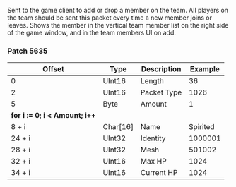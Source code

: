 Sent to the game client to add or drop a member on the team. All players on the team should be sent this packet every time a new member joins or leaves. Shows the member in the vertical team member list on the right side of the game window, and in the team members UI on add. 

### Patch 5635

| Offset | Type | Description | Example |
| -------- | -------- | -------- | -------- |
| 0 | UInt16 | Length | 36 |
| 2 | UInt16 | Packet Type | 1026 |
| 5 | Byte | Amount | 1 |
| **for i := 0; i < Amount; i++** |
| 8 + i  | Char[16] | Name | Spirited |
| 24 + i | UInt32 | Identity | 1000001 |
| 28 + i | UInt32 | Mesh | 501002 |
| 32 + i | UInt16 | Max HP | 1024 |
| 34 + i | UInt16 | Current HP | 1024 |
